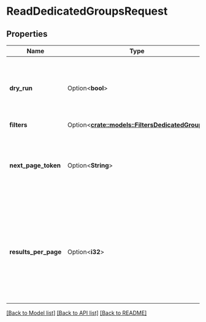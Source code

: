 # ReadDedicatedGroupsRequest

## Properties

Name | Type | Description | Notes
------------ | ------------- | ------------- | -------------
**dry_run** | Option<**bool**> | If true, checks whether you have the required permissions to perform the action. | [optional]
**filters** | Option<[**crate::models::FiltersDedicatedGroup**](FiltersDedicatedGroup.md)> |  | [optional]
**next_page_token** | Option<**String**> | The token to request the next page of results. Each token refers to a specific page. | [optional]
**results_per_page** | Option<**i32**> | The maximum number of logs returned in a single response (between `1` and `1000`, both included). By default, `100`. | [optional]

[[Back to Model list]](../README.md#documentation-for-models) [[Back to API list]](../README.md#documentation-for-api-endpoints) [[Back to README]](../README.md)


